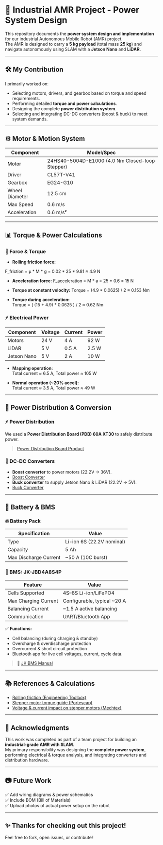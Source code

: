 # 🚀 Industrial AMR Project - Power System Design

This repository documents the **power system design and implementation** for our industrial Autonomous Mobile Robot (AMR) project.  
The AMR is designed to carry a **5 kg payload** (total mass **25 kg**) and navigate autonomously using SLAM with a **Jetson Nano** and **LiDAR**.

---

## 🛠️ My Contribution

I primarily worked on:

- Selecting motors, drivers, and gearbox based on torque and speed requirements.
- Performing detailed **torque and power calculations**.
- Designing the complete **power distribution system**.
- Selecting and integrating DC-DC converters (boost & buck) to meet system demands.

---

## ⚙️ Motor & Motion System

| Component      | Model/Spec                      |
|----------------|--------------------------------|
| Motor          | 24HS40-5004D-E1000 (4.0 Nm Closed-loop Stepper) |
| Driver         | CL57T-V41                      |
| Gearbox        | EG24-G10                       |
| Wheel Diameter | 12.5 cm                          |
| Max Speed      | 0.6 m/s                        |
| Acceleration   | 0.6 m/s²                       |

---

## 📊 Torque & Power Calculations

### 🔩 Force & Torque
- **Rolling friction force:**  

F_friction = μ * M * g = 0.02 * 25 * 9.81 ≈ 4.9 N

- **Acceleration force:**
F_acceleration = M * a = 25 * 0.6 = 15 N

- **Torque at constant velocity:** 
Torque = (4.9 * 0.0625) / 2 ≈ 0.153 Nm


- **Torque during acceleration:**  
Torque = ( (15 + 4.9) * 0.0625 ) / 2 ≈ 0.62 Nm  



### ⚡ Electrical Power
| Component      | Voltage | Current | Power |
|----------------|---------|---------|-------|
| Motors         | 24 V    | 4 A     | 92 W  |
| LiDAR          | 5 V     | 0.5 A   | 2.5 W |
| Jetson Nano    | 5 V     | 2 A     | 10 W  |

- **Mapping operation:**  
Total current ≈ 6.5 A, Total power ≈ 105 W

- **Normal operation (~20% accel):**  
Total current ≈ 3.5 A, Total power ≈ 49 W




---

## 🔌 Power Distribution & Conversion

### ⚡ Power Distribution
We used a **Power Distribution Board (PDB) 60A XT30** to safely distribute power.

> [Power Distribution Board Product](https://techrolk.com/shop/product/power-distribution-board-pdb-60a-xt30-pre-soldered/)

### 🚀 DC-DC Converters
- **Boost converter** to power motors (22.2V → 36V).
- [Boost Converter](https://tronic.lk/product/dc-dc-boost-converter-10-32vdc-to-12-35vdc-10a-150w-adj)
- **Buck converter** to supply Jetson Nano & LiDAR (22.2V → 5V).
- [Buck Converter](https://tronic.lk/product/12a-100w-dc-to-dc-step-down-buck-adjustable-constant-vo)

---


## 🔋 Battery & BMS

### 🔥 Battery Pack
| Specification         | Value                     |
|------------------------|--------------------------|
| Type                   | Li-ion 6S (22.2V nominal) |
| Capacity               | 5 Ah                     |
| Max Discharge Current   | ~50 A (10C burst)        |

### 🧠 BMS: JK-JBD4A8S4P
| Feature                | Value                   |
|-------------------------|-------------------------|
| Cells Supported         | 4S–8S Li-ion/LiFePO4    |
| Max Charging Current    | Configurable, typical ~20 A |
| Balancing Current       | ~1.5 A active balancing |
| Communication           | UART/Bluetooth App     |

✅ **Functions:**  
- Cell balancing (during charging & standby)  
- Overcharge & overdischarge protection  
- Overcurrent & short circuit protection  
- Bluetooth app for live cell voltages, current, cycle data.

> 📖 [JK BMS Manual](https://www.jkbms.com)

---

## 📚 References & Calculations

- [Rolling friction (Engineering Toolbox)](https://www.engineeringtoolbox.com/rolling-friction-resistance-d_1303.html)
- [Stepper motor torque guide (Portescap)](https://www.portescap.com/en/newsroom/whitepapers/2023/08/a-guide-to-stepper-motor-terminology-and-parameters)
- [Voltage & current impact on stepper motors (Mechtex)](https://mechtex.com/blog/impact-of-voltage-and-current-on-stepper-motor-performance)

---

## 📝 Acknowledgments

This work was completed as part of a team project for building an **industrial-grade AMR with SLAM**.  
My primary responsibility was designing the **complete power system**, performing electrical & torque analysis, and integrating converters and distribution hardware.

---

## 📷 Future Work

✅ Add wiring diagrams & power schematics  
✅ Include BOM (Bill of Materials)  
✅ Upload photos of actual power setup on the robot  

---

## ✨ Thanks for checking out this project!

Feel free to fork, open issues, or contribute!
